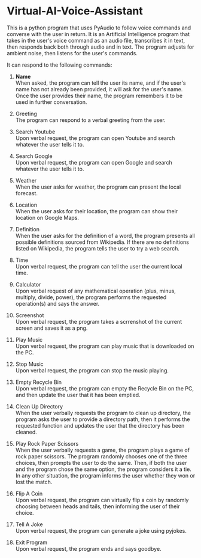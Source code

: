 # Virtual-AI-Voice-Assistant
This is a python program that uses PyAudio to follow voice commands and converse with the user in return. It is an Artificial Intelligence program that takes in the user's voice command as an audio file, transcribes it in text, then responds back both through audio and in text. The program adjusts for ambient noise, then listens for the user's commands. 

It can respond to the following commands: 

1. **Name**\
   When asked, the program can tell the user its name, and if the user's name has not already been provided, it will ask for the user's name. Once the user provides    their name, the program remembers it to be used in further conversation.
  
2. Greeting\
   The program can respond to a verbal greeting from the user.
  
3. Search Youtube\
   Upon verbal request, the program can open Youtube and search whatever the user tells it to.
  
4. Search Google\
   Upon verbal request, the program can open Google and search whatever the user tells it to.
   
5. Weather\
   When the user asks for weather, the program can present the local forecast.
   
6. Location\
   When the user asks for their location, the program can show their location on Google Maps.
   
7. Definition\
   When the user asks for the definition of a word, the program presents all possible definitions sourced from Wikipedia. If there are no definitions listed on          Wikipedia, the program tells the user to try a web search.
   
8. Time\
   Upon verbal request, the program can tell the user the current local time.
   
9. Calculator\
   Upon verbal request of any mathematical operation (plus, minus, multiply, divide, power), the program performs the requested operation(s) and says the answer.
   
10. Screenshot\
    Upon verbal request, the program takes a scrrenshot of the current screen and saves it as a png.
    
11. Play Music\
    Upon verbal request, the program can play music that is downloaded on the PC.
    
12. Stop Music\
    Upon verbal request, the program can stop the music playing.
    
13. Empty Recycle Bin\
    Upon verbal request, the program can empty the Recycle Bin on the PC, and then update the user that it has been emptied.
    
14. Clean Up Directory\
    When the user verbally requests the program to clean up directory, the program asks the user to provide a directory path, then it performs the requested function     and updates the user that the directory has been cleaned.
    
15. Play Rock Paper Scissors\
    When the user verbally requests a game, the program plays a game of rock paper scissors. The program randomly chooses one of the three choices, then prompts the     user to do the same. Then, if both the user and the program chose the same option, the program considers it a tie. In any other situation, the program informs       the user whether they won or lost the match.
    
16. Flip A Coin\
    Upon verbal request, the program can virtually flip a coin by randomly choosing between heads and tails, then informing the user of their choice.
    
17. Tell A Joke\
    Upon verbal request, the program can generate a joke using pyjokes.
    
18. Exit Program\
    Upon verbal request, the program ends and says goodbye.
